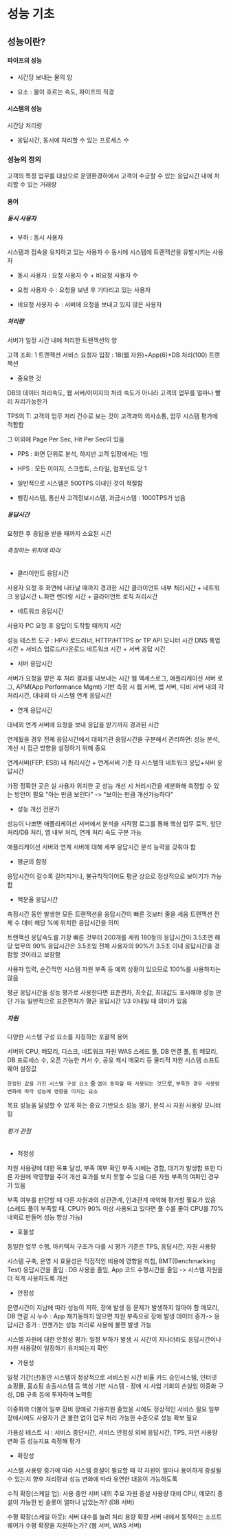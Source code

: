 # 성능 기초

## 성능이란?

#### 파이프의 성능

* 시간당 보내는 물의 양

* 요소 : 물이 흐르는 속도, 파이프의 직경

#### 시스템의 성능

시간당 처리량

* 응답시간, 동시에 처리할 수 있는 프로세스 수

### 성능의 정의

고객의 특정 업무를 대상으로 운영환경하에서 고객이 수긍할 수 있는 응답시간 내에 처리할 수 있는 거래량

#### 용어

##### 동시 사용자

* 부하 : 동시 사용자

시스템과 접속을 유지하고 있는 사용자 수
동시에 시스템에 트랜잭션을 유발시키는 사용자

* 동시 사용자 : 요청 사용자 수 + 비요청 사용자 수

* 요청 사용자 수 : 요청을 보낸 후 기다리고 있는 사용자

* 비요청 사용자 수 : 서버에 요청을 보내고 있지 않은 사용자

##### 처리량

서버가 일정 시간 내에 처리한 트랜잭션의 양

고객 조회: 1 트랜잭션
서비스 요청자 입장 : 18(웹 자원)+App(6)+DB 처리(100) 트랜잭션

* 중요한 것

DB의 데이터 처리속도, 웹 서버/이미지의 처리 속도가 아니라 고객의 업무를 얼마나 빨리 처리가능한가

TPS의 T: 고객의 업무 처리 건수로 보는 것이 고객과의 의사소통, 업무 시스템 평가에 적합함

그 이외에 Page Per Sec, Hit Per Sec이 있음

* PPS : 화면 단위로 분석, 하지만 고객 입장에서는 1임

* HPS : 모든 이미지, 스크립트, 스타일, 컴포넌트 당 1

* 일반적으로 시스템은 500TPS 이내인 것이 적절함

* 뱅킹시스템, 통신사 고객정보시스템, 과금시스템 : 1000TPS가 넘음

##### 응답시간

요청한 후 응답을 받을 때까지 소요된 시간

###### 측정하는 위치에 따라

* 클라이언트 응답시간

사용자 요청 후 화면에 나타날 때까지 경과한 시간
클라이언트 내부 처리시간 + 네트워크 응답시간
ㄴ화면 렌더링 시간 + 클라이언트 로직 처리시간

* 네트워크 응답시간

사용자 PC 요청 후 응답이 도착할 때까지 시간

성능 테스트 도구 : HP사 로드러너, HTTP/HTTPS or TP API 모니터 시간
DNS 룩업 시간 + 서비스 업로드/다운로드 네트워크 시간 + 서버 응답 시간

* 서버 응답시간

서버가 요청을 받은 후 처리 결과를 내보내는 시간
웹 액세스로그, 애플리케이션 서버 로그, APM(App Performance Mgmt) 기반 측정 시
웹 서버, 앱 서버, 디비 서버 내의 각 처리시간, 대내외 타 시스템 연계 응답시간

* 연계 응답시간

대네외 연계 서버에 요청을 보내 응답을 받기까지 경과된 시간

연계됬을 경우 전체 응답시간에서 대외기관 응답시간을 구분해서 관리하면:
    성능 분석, 개선 시 접근 방향을 설정하기 위해 중요

연계서버(FEP, ESB) 내 처리시간 + 연계서버 기준 타 시스템의 네트워크 응답+서버 응답시간

가장 정확한 곳은 실 사용자 위치한 곳
성능 개선 시 처리시간을 세분화해 측정할 수 있는 방안이 필요
"아는 만큼 보인다" -> "보이는 만큼 개선가능하다"

* 성능 개선 전문가

성능이 나쁘면 애플리케이션 서버에서 분석을 시작함
로그를 통해 핵심 업무 로직, 앞단 처리/DB 처리, 앱 내부 처리, 연계 처리 속도 구분 가능

애플리케이션 서버와 연계 서버에 대해 세부 응답시간 분석 능력을 갖춰야 함

* 평균의 함정

응답시간이 갈수록 길어지거나, 불규칙적이어도 평균 상으로 정상적으로 보이기가 가능함

* 백분율 응답시간

측정시간 동안 발생한 모든 트랜잭션을 응답시간이 빠른 것보터 줄을 세움
트랜잭션 전체 수 대비 해당 %에 위치한 응답시간을 의미

트랜잭션 응답속도를 가장 빠른 것부터 200개를 세워 180등의 응답시간이 3.5초면 해당 업무의 90% 응답시간은 3.5초임
전체 사용자의 90%가 3.5초 이내 응답시간을 경험할 것이라고 보장함

사용자 입력, 순간적인 시스템 자원 부족 등 예외 상황이 있으므로 100%를 사용하지는 않음

평균 응답시간을 성능 평가로 사용한다면 표준편차, 최솟값, 최대값도 표시해야 성능 판단 가능
일반적으로 표준편처가 평균 응답시간 1/3 이내일 때 의미가 있음

##### 자원

다양한 시스템 구성 요소를 지칭하는 포괄적 용어

서버의 CPU, 메모리, 디스크, 네트워크 자원
WAS 스레드 풀, DB 연결 풀, 힙 메모리, DB 프로세스 수, 오픈 가능한 커서 수, 공유 캐시 메모리 등 물리적 자원
시스템 소프트웨어 설정값

`한정된 값을 가진 시스템 구성 요소` 중 `앱이 동작할 때 사용되는 것`으로, `부족한 경우 사용량 변화에 따라 성능에 영향을 미치는 요소`

목표 성능을 달성할 수 있게 하는 중요 기반요소
성능 평가, 분석 시 자원 사용량 모니터링

###### 평가 관점

* 적정성

자원 사용량에 대한 목표 달성, 부족 여부 확인
부족 시에는 경합, 대기가 발생함
또한 다른 자원에 악영향을 주어 개선 효과를 보지 못할 수 있음
다른 자원 부족의 여파인 경우가 있음

부족 여부를 판단할 때 다른 자원과의 상관관계, 인과관계 파악해 평가할 필요가 있음
(스레드 풀이 부족할 때, CPU가 90% 이상 사용되고 있다면 풀 수를 줄여 CPU를 70% 내외로 만들어 성능 향상 가능)

* 효율성

동일한 업무 수행, 아키텍처 구조가 다를 시 평가 기준은 TPS, 응답시간, 자원 사용량

시스템 구축, 운영 시 효율성은 직접적인 비용에 영향을 미침, BMT(Benchmarking Test)
응답시간을 줄임 : DB 사용을 줄임, App 코드 수행시간을 줄임 -> 시스템 자원을 더 적게 사용하도록 개선

* 안정성

운영시간이 지남에 따라 성능이 저하, 장애 발생 등 문제가 발생하지 않아야 함
메모리, DB 연결 시 누수 : App 재기동하지 않으면 자원 부족으로 장애 발생
데이터 증가-> 응답시간 증가 : 언젠가는 성능 처리로 사용에 불편 발생 가능

시스템 자원에 대한 안정성 평가: 일정 부하가 발생 시 시간이 지나더라도 응답시간이나 자원 사용량이 일정하기 유지되는지 확인

* 가용성

일정 기간(년)동안 시스템이 정상적으로 서비스된 시간 비율
카드 승인시스템, 인터넷 쇼핑몰, 홈쇼핑 송출시스템 등 핵심 기반 시스템 - 장애 시 사업 기회의 손실임
이중화 구성, DB 구축 등에 투자하며 노력함

이중화와 더불어 일부 장비 장애로 가용지원 줄었을 시에도 정상적인 서비스 필요
일부 장애시에도 사용자가 큰 불편 없이 업무 처리 가능한 수준으로 성능 확보 필요

가용성 테스트 시 : 서비스 중단시간, 서비스 안정성 외에 응답시간, TPS, 자언 사용량 변화 등 성능지표 측정해 평가

* 확장성

시스템 사용량 증가에 따라 시스템 증설이 필요할 때 각 자원이 얼마나 용이하게 증설될 수 있는지
향후 처리량과 성능 변화에 따라 유연한 대응이 가능하도록

수직 확장(스케일 업): 사용 중인 서버 내의 주요 자원 증설
사용량 대비 CPU, 메모리 증설이 가능한 빈 슬롯이 얼마나 남았는가?
(DB 서버)

수평 확장(스케일 아웃): 서버 대수를 늘려 처리 용량 확장
서버 내에서 동작하는 소프트웨어가 수평 확장을 지원하는가?
(웹 서버, WAS 서버)
